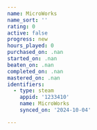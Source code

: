 ```yaml
---
name: MicroWorks
name_sort: ''
rating: 0
active: false
progress: new
hours_played: 0
purchased_on: .nan
started_on: .nan
beaten_on: .nan
completed_on: .nan
mastered_on: .nan
identifiers:
  - type: steam
    appid: '1233410'
    name: MicroWorks
    synced_on: '2024-10-04'

---
```

